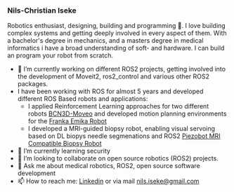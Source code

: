 ### Nils-Christian Iseke
Robotics enthusiast, designing, building and programming 🤖. I love building complex systems and getting deeply involved in every aspect of them. With a bachelor's degree in mechanics, and a masters degree in medical informatics i have a broad understanding of soft- and hardware. I can build an program your robot from scratch.

- 🔭 I’m currently working on different ROS2 projects, getting involved into the development of Moveit2, ros2_control and various other ROS2 packages.
- I have been working with ROS for almost 5 years and developed different ROS Based robots and applications:
  - I applied Reinforcement Learning approaches for two different robots [BCN3D-Moveo](https://github.com/Nils-ChristianIseke/BCN3D-Moveo_Deep-Reinforcement-Learning) and developed motion planning environments for the [Franka Emika Robot](https://github.com/Nils-ChristianIseke/Deep-Reinforcement-Learning-for-motion-planning)
  - I developed a MRI-guided biopsy robot, enabling visual servoing based on DL biopys needle segmenations and ROS2 [Piezobot MRI Compatible Biopsy Robot](https://github.com/Nils-ChristianIseke/piezobot-mri-compatible-biopsy-robot)
- 🌱 I’m currently learning security 
- 👯 I’m looking to collaborate on open source robotics (ROS2) projects.
- 💬 Ask me about medical robotics, ROS2, open source software development
- 📫 How to reach me: [Linkedin](https://www.linkedin.com/in/nils-christian-iseke/) or via mail nils.iseke@gmail.com

